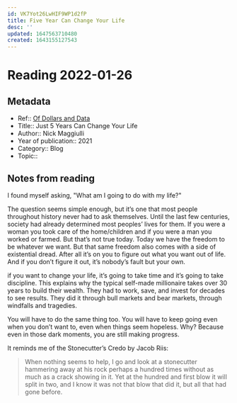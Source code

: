 ```yaml
---
id: VK7Yot26LwHIF9WP1d2fP
title: Five Year Can Change Your Life
desc: ''
updated: 1647563710480
created: 1643155127543
---
```

# Reading 2022-01-26

## Metadata

- Ref:: [Of Dollars and Data](https://ofdollarsanddata.com/just-five-years-can-change-your-life/)
- Title:: Just 5 Years Can Change Your Life
- Author:: Nick Maggiulli
- Year of publication:: 2021
- Category:: Blog
- Topic:: 

## Notes from reading

I found myself asking, "What am I going to do with my life?"

The question seems simple enough, but it’s one that most people throughout history never had to ask themselves. Until the last few centuries, society had already determined most peoples’ lives for them. If you were a woman you took care of the home/children and if you were a man you worked or farmed. But that’s not true today. Today we have the freedom to be whatever we want. But that same freedom also comes with a side of existential dread. After all it’s on you to figure out what you want out of life. And if you don’t figure it out, it’s nobody’s fault but your own.

if you want to change your life, it’s going to take time and it’s going to take discipline. This explains why the typical self-made millionaire takes over 30 years to build their wealth. They had to work, save, and invest for decades to see results. They did it through bull markets and bear markets, through windfalls and tragedies.

You will have to do the same thing too. You will have to keep going even when you don’t want to, even when things seem hopeless. Why? Because even in those dark moments, you are still making progress.

It reminds me of the Stonecutter’s Credo by Jacob Riis:
> When nothing seems to help, I go and look at a stonecutter hammering away at his rock perhaps a hundred times without as much as a crack showing in it. Yet at the hundred and first blow it will split in two, and I know it was not that blow that did it, but all that had gone before.
